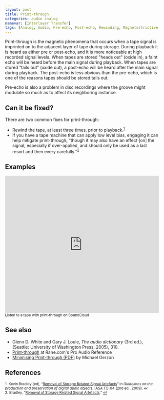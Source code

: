 ```yaml
---
layout: post
title: Print-through
categories: audio analog
namevar: [Interlayer Transfer]
tags: [Analog, Audio, Pre-echo, Post-echo, Rewinding, Magnetostrictive Action]
---
```


Print-through is the magnetic phenomena that occurs when a tape signal is imprinted on to the adjacent layer of tape during storage. During playback it is heard as either pre or post-echo, and it is more noticeable at high recorded signal levels. When tapes are stored "heads out" (oxide in), a faint echo will be heard before the main signal during playback. When tapes are stored "tails out" (oxide out), a post-echo will be heard after the main signal during playback. The post-echo is less obvious than the pre-echo, which is one of the reasons tapes should be stored tails out.  

Pre-echo is also a problem in disc recordings where the groove might modulate so much as to affect its neighboring instance.

## Can it be fixed?

There are two common fixes for print-through:

* Rewind the tape, at least three times, prior to playback.<sup><a href="#fn1" id="ref1">1</a></sup>
* If you have a tape machine that can apply low level bias, engaging it can help mitigate print-through, “though it may also have an effect [on] the signal, especially if over-applied, and should only be used as a last resort and then every carefully.”<sup><a href="#fn2" id="ref2">2</a></sup>

## Examples

<iframe width="100%" height="450" scrolling="no" frameborder="no" src="https://w.soundcloud.com/player/?url=https%3A//api.soundcloud.com/tracks/96925356&amp;auto_play=false&amp;hide_related=false&amp;show_comments=true&amp;show_user=true&amp;show_reposts=false&amp;visual=true"></iframe><sub>Listen to a tape with print-through on SoundCloud</sub>

## See also

* Glenn D. White and Gary J. Louie, _The audio dictionary_ (3rd ed.), (Seattle: University of Washington Press, 2005), 310.  
* [Print-through](https://web-beta.archive.org/web/20130324143942/http://www.rane.com/par-p.html#print_through)  at Rane.com's Pro Audio Reference  
* [Minimising Print-through (PDF)](http://www.audiosignal.co.uk/Resources/Print-through_USL.pdf‎) by Michael Gerzon

## References

<sup id="fn1">1. Kevin Bradley (ed), “[Removal of Storage Related Signal Artefacts](http://www.iasa-web.org/tc04/removal-storage-related-signal-artefacts)” in _Guidelines on the production and preservation of digital audio objects_, [IASA TC-04](http://www.iasa-web.org/tc04/audio-preservation) (2nd ed., 2009). <a href="#ref1" title="Jump back to footnote 1 in the text.">↩</a></sup>    
<sup id="fn2">2. Bradley, “[Removal of Storage Related Signal Artefacts](http://www.iasa-web.org/tc04/removal-storage-related-signal-artefacts).” <a href="#ref2" title="Jump back to footnote 2 in the text.">↩</a></sup>   
